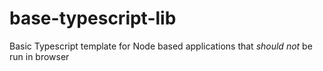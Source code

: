 # base-typescript-lib
Basic Typescript template for Node based applications that _should not_ be run in browser
